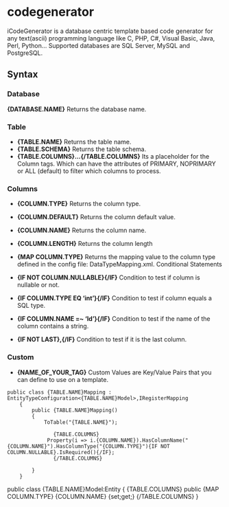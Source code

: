 codegenerator
=============

iCodeGenerator is a database centric template based code generator for any text(ascii) programming language like C, PHP, C#, Visual Basic, Java, Perl, Python... Supported databases are SQL Server, MySQL and PostgreSQL.
## Syntax
### Database

**{DATABASE.NAME}**
Returns the database name.
### Table

- **{TABLE.NAME}**
Returns the table name.
- **{TABLE.SCHEMA}**
Returns the table schema.
- **{TABLE.COLUMNS}...{/TABLE.COLUMNS}**
Its a placeholder for the Column tags. Which can have the attributes of PRIMARY, NOPRIMARY or ALL (default) to filter which columns to process.
### Columns

- **{COLUMN.TYPE}**
Returns the column type.
- **{COLUMN.DEFAULT}**
Returns the column default value.
- **{COLUMN.NAME}**
Returns the column name.
- **{COLUMN.LENGTH}**
Returns the column length
- **{MAP COLUMN.TYPE}**
Returns the mapping value to the column type defined in the config file: DataTypeMapping.xml.
Conditional Statements

- **{IF NOT COLUMN.NULLABLE}{/IF}**
Condition to test if column is nullable or not.
- **{IF COLUMN.TYPE EQ ‘int’}{/IF}**
Condition to test if column equals a SQL type.
- **{IF COLUMN.NAME =~ ‘Id’}{/IF}**
Condition to test if the name of the column contains a string.
- **{IF NOT LAST},{/IF}**
Condition to test if it is the last column.
### Custom

- **{NAME_OF_YOUR_TAG}**
Custom Values are Key/Value Pairs that you can define to use on a template.



```
public class {TABLE.NAME}Mapping : EntityTypeConfiguration<{TABLE.NAME}Model>,IRegisterMapping
	{
		public {TABLE.NAME}Mapping()
		{
	    	ToTable("{TABLE.NAME}");

               {TABLE.COLUMNS}
	         Property(i => i.{COLUMN.NAME}).HasColumnName("{COLUMN.NAME}").HasColumnType("{COLUMN.TYPE}"){IF NOT COLUMN.NULLABLE}.IsRequired(){/IF};
               {/TABLE.COLUMNS}
		
		}
	}
```
public class {TABLE.NAME}Model:Entity
{
      {TABLE.COLUMNS}
      public {MAP COLUMN.TYPE} {COLUMN.NAME} {set;get;}
     {/TABLE.COLUMNS}
}
```
```
